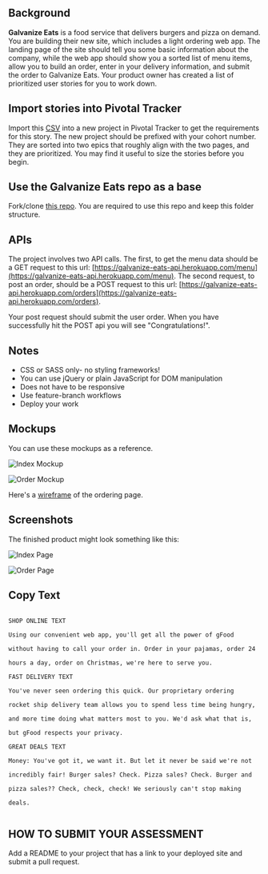 ## Background

**Galvanize Eats** is a food service that delivers burgers and pizza on demand. You are building their new site, which includes a light ordering web app. The landing page of the site should tell you some basic information about the company, while the web app should show you a sorted list of menu items, allow you to build an order, enter in your delivery information, and submit the order to Galvanize Eats. Your product owner has created a list of prioritized user stories for you to work down.

## Import stories into Pivotal Tracker

Import this [CSV](https://s3-us-west-2.amazonaws.com/lesson-plan-images/galvanize_eats_assessments/Q1+Assessment+Stories.csv) into a new project in Pivotal Tracker to get the requirements for this story. The new project should be prefixed with your cohort number. They are sorted into two epics that roughly align with the two pages, and they are prioritized. You may find it useful to size the stories before you begin.

## Use the Galvanize Eats repo as a base

Fork/clone [this repo](https://github.com/gSchool/galvanize-eats). You are required to use this repo and keep this folder structure.

## APIs

The project involves two API calls. The first, to get the menu data should be a GET request to this url: [https://galvanize-eats-api.herokuapp.com/menu](https://galvanize-eats-api.herokuapp.com/menu). The second request, to post an order, should be a POST request to this url: [https://galvanize-eats-api.herokuapp.com/orders](https://galvanize-eats-api.herokuapp.com/orders). 

Your post request should submit the user order. When you have successfully hit the POST api you will see "Congratulations!".

## Notes

* CSS or SASS only- no styling frameworks!
* You can use jQuery or plain JavaScript for DOM manipulation
* Does not have to be responsive
* Use feature-branch workflows
* Deploy your work

## Mockups

You can use these mockups as a reference.

![Index Mockup](https://s3-us-west-2.amazonaws.com/lesson-plan-images/galvanize_eats_assessments/page_1_mock.png)

![Order Mockup](https://s3-us-west-2.amazonaws.com/lesson-plan-images/galvanize_eats_assessments/page_2_mock.png)

Here's a [wireframe](https://wireframe.cc/7JjPpp) of the ordering page.

## Screenshots

The finished product might look something like this:

![Index Page](https://s3-us-west-2.amazonaws.com/lesson-plan-images/galvanize_eats_assessments/Screen+Capture+Main+Page.png)

![Order Page](https://s3-us-west-2.amazonaws.com/lesson-plan-images/galvanize_eats_assessments/Screen+Capture+Order+Page.png)

## Copy Text

```

SHOP ONLINE TEXT 

Using our convenient web app, you'll get all the power of gFood

without having to call your order in. Order in your pajamas, order 24

hours a day, order on Christmas, we're here to serve you.

FAST DELIVERY TEXT

You've never seen ordering this quick. Our proprietary ordering

rocket ship delivery team allows you to spend less time being hungry,

and more time doing what matters most to you. We'd ask what that is,

but gFood respects your privacy.

GREAT DEALS TEXT

Money: You've got it, we want it. But let it never be said we're not

incredibly fair! Burger sales? Check. Pizza sales? Check. Burger and

pizza sales?? Check, check, check! We seriously can't stop making

deals.
  
```

## HOW TO SUBMIT YOUR ASSESSMENT 

Add a README to your project that has a link to your deployed site and submit a pull request.